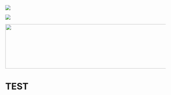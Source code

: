 ![](https://lastfm-recently-played.vercel.app/api?user=bugged_outtt&count=1)
 
 ![](https://komarev.com/ghpvc/?username=GH0STF4CEE&color=blue)

 <p align="center">
    <img width="800" height="140" src="https://64.media.tumblr.com/77db66a550b3af73cfa0b522728c3547/c222c097ebdc3f8a-06/s1280x1920/8cd23522d2448a4f450a421934e2d9d2b5a672cb.pnj?ex=67f0492a&is=67eef7aa&hm=a71933f95904e4471cc0217cff9bb197b33f2ea4c9c118092e174d0c1f4862aa&=&format=webp&quality=lossless&width=8754&height=756">
  <p align="center">


# TEST



